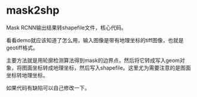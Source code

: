 # mask2shp
Mask RCNN输出结果转shapefile文件，核心代码。

看看demo就应该知道了怎么用，输入图像是带有地理坐标的tiff图像，也就是geotiff格式。

主要方法就是用轮廓检测算法得到mask的边界点，然后将它转成写入geom对象，将图面坐标转成地理坐标，然后写入shapefile。这里尤为需要注意的是图面坐标转地理坐标。

如果代码有缺陷可以自己修改一下。
